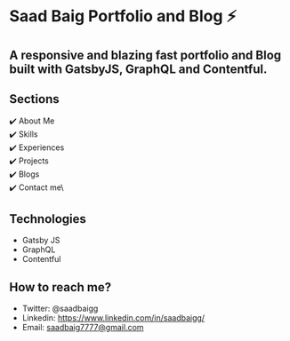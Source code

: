 # Saad Baig Portfolio and Blog ⚡️

## A responsive and blazing fast portfolio and Blog built with GatsbyJS, GraphQL and Contentful.

## Sections
✔️ About Me\
✔️ Skills\
✔️ Experiences\
✔️ Projects\
✔️ Blogs\
✔️ Contact me\

## Technologies
- Gatsby JS
- GraphQL
- Contentful

## How to reach me?
- Twitter: @saadbaigg
- Linkedin: https://www.linkedin.com/in/saadbaigg/
- Email: saadbaig7777@gmail.com
